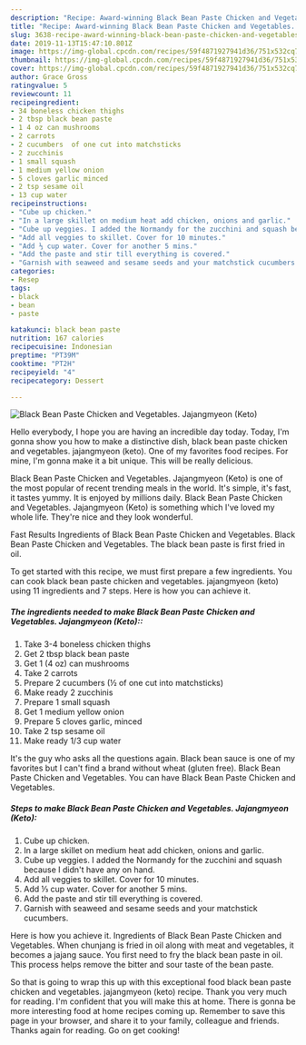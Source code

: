 ```yaml
---
description: "Recipe: Award-winning Black Bean Paste Chicken and Vegetables. Jajangmyeon (Keto)"
title: "Recipe: Award-winning Black Bean Paste Chicken and Vegetables. Jajangmyeon (Keto)"
slug: 3638-recipe-award-winning-black-bean-paste-chicken-and-vegetables-jajangmyeon-keto
date: 2019-11-13T15:47:10.801Z
image: https://img-global.cpcdn.com/recipes/59f4871927941d36/751x532cq70/black-bean-paste-chicken-and-vegetables-jajangmyeon-keto-recipe-main-photo.jpg
thumbnail: https://img-global.cpcdn.com/recipes/59f4871927941d36/751x532cq70/black-bean-paste-chicken-and-vegetables-jajangmyeon-keto-recipe-main-photo.jpg
cover: https://img-global.cpcdn.com/recipes/59f4871927941d36/751x532cq70/black-bean-paste-chicken-and-vegetables-jajangmyeon-keto-recipe-main-photo.jpg
author: Grace Gross
ratingvalue: 5
reviewcount: 11
recipeingredient:
- 34 boneless chicken thighs
- 2 tbsp black bean paste
- 1 4 oz can mushrooms
- 2 carrots
- 2 cucumbers  of one cut into matchsticks
- 2 zucchinis
- 1 small squash
- 1 medium yellow onion
- 5 cloves garlic minced
- 2 tsp sesame oil
- 13 cup water
recipeinstructions:
- "Cube up chicken."
- "In a large skillet on medium heat add chicken, onions and garlic."
- "Cube up veggies. I added the Normandy for the zucchini and squash because I didn&#39;t have any on hand."
- "Add all veggies to skillet. Cover for 10 minutes."
- "Add ⅓ cup water. Cover for another 5 mins."
- "Add the paste and stir till everything is covered."
- "Garnish with seaweed and sesame seeds and your matchstick cucumbers."
categories:
- Resep
tags:
- black
- bean
- paste

katakunci: black bean paste
nutrition: 167 calories
recipecuisine: Indonesian
preptime: "PT39M"
cooktime: "PT2H"
recipeyield: "4"
recipecategory: Dessert

---
```



![Black Bean Paste Chicken and Vegetables. Jajangmyeon (Keto)](https://img-global.cpcdn.com/recipes/59f4871927941d36/751x532cq70/black-bean-paste-chicken-and-vegetables-jajangmyeon-keto-recipe-main-photo.jpg)

Hello everybody, I hope you are having an incredible day today. Today, I'm gonna show you how to make a distinctive dish, black bean paste chicken and vegetables. jajangmyeon (keto). One of my favorites food recipes. For mine, I'm gonna make it a bit unique. This will be really delicious.

Black Bean Paste Chicken and Vegetables. Jajangmyeon (Keto) is one of the most popular of recent trending meals in the world. It's simple, it's fast, it tastes yummy. It is enjoyed by millions daily. Black Bean Paste Chicken and Vegetables. Jajangmyeon (Keto) is something which I've loved my whole life. They're nice and they look wonderful.

Fast Results Ingredients of Black Bean Paste Chicken and Vegetables. Black Bean Paste Chicken and Vegetables. The black bean paste is first fried in oil.


To get started with this recipe, we must first prepare a few ingredients. You can cook black bean paste chicken and vegetables. jajangmyeon (keto) using 11 ingredients and 7 steps. Here is how you can achieve it.

##### The ingredients needed to make Black Bean Paste Chicken and Vegetables. Jajangmyeon (Keto)::

1. Take 3-4 boneless chicken thighs
1. Get 2 tbsp black bean paste
1. Get 1 (4 oz) can mushrooms
1. Take 2 carrots
1. Prepare 2 cucumbers (½ of one cut into matchsticks)
1. Make ready 2 zucchinis
1. Prepare 1 small squash
1. Get 1 medium yellow onion
1. Prepare 5 cloves garlic, minced
1. Take 2 tsp sesame oil
1. Make ready 1/3 cup water


It&#39;s the guy who asks all the questions again. Black bean sauce is one of my favorites but I can&#39;t find a brand without wheat (gluten free). Black Bean Paste Chicken and Vegetables. You can have Black Bean Paste Chicken and Vegetables. 

##### Steps to make Black Bean Paste Chicken and Vegetables. Jajangmyeon (Keto):

1. Cube up chicken.
1. In a large skillet on medium heat add chicken, onions and garlic.
1. Cube up veggies. I added the Normandy for the zucchini and squash because I didn&#39;t have any on hand.
1. Add all veggies to skillet. Cover for 10 minutes.
1. Add ⅓ cup water. Cover for another 5 mins.
1. Add the paste and stir till everything is covered.
1. Garnish with seaweed and sesame seeds and your matchstick cucumbers.


Here is how you achieve it. Ingredients of Black Bean Paste Chicken and Vegetables. When chunjang is fried in oil along with meat and vegetables, it becomes a jajang sauce. You first need to fry the black bean paste in oil. This process helps remove the bitter and sour taste of the bean paste. 

So that is going to wrap this up with this exceptional food black bean paste chicken and vegetables. jajangmyeon (keto) recipe. Thank you very much for reading. I'm confident that you will make this at home. There is gonna be more interesting food at home recipes coming up. Remember to save this page in your browser, and share it to your family, colleague and friends. Thanks again for reading. Go on get cooking!
